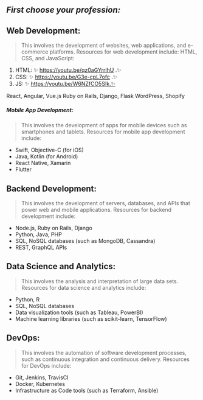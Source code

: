 ## _First choose your profession:_
## Web Development: 
> This involves the development of websites, web applications, and e-commerce platforms. Resources for web development include:
HTML, CSS, and JavaScript:

1. HTML: ✨ https://youtu.be/qz0aGYrrlhU  .✨  
2. CSS:    ✨ https://youtu.be/G3e-cpL7ofc  .✨ 
3. JS:    ✨ https://youtu.be/W6NZfCO5SIk.✨ 

React, Angular, Vue.js
Ruby on Rails, Django, Flask
WordPress, Shopify


##### Mobile App Development: 
> This involves the development of apps for mobile devices such as smartphones and tablets. Resources for mobile app development include:

- Swift, Objective-C (for iOS)
- Java, Kotlin (for Android)
- React Native, Xamarin
- Flutter


## Backend Development: 
>This involves the development of servers, databases, and APIs that power web and mobile applications. Resources for backend development include:

- Node.js, Ruby on Rails, Django
- Python, Java, PHP
- SQL, NoSQL databases (such as MongoDB, Cassandra)
- REST, GraphQL APIs

## Data Science and Analytics: 
>This involves the analysis and interpretation of large data sets. Resources for data science and analytics include:

- Python, R
- SQL, NoSQL databases
- Data visualization tools (such as Tableau, PowerBI)
- Machine learning libraries (such as scikit-learn, TensorFlow)

## DevOps: 
>This involves the automation of software development processes, such as continuous integration and continuous delivery. Resources for DevOps include:

- Git, Jenkins, TravisCI
- Docker, Kubernetes
- Infrastructure as Code tools (such as Terraform, Ansible)
